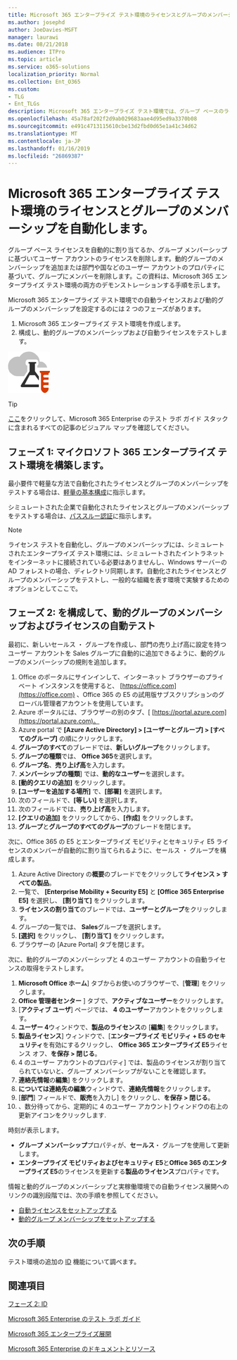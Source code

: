 ```yaml
---
title: Microsoft 365 エンタープライズ テスト環境のライセンスとグループのメンバーシップを自動化します。
ms.author: josephd
author: JoeDavies-MSFT
manager: laurawi
ms.date: 08/21/2018
ms.audience: ITPro
ms.topic: article
ms.service: o365-solutions
localization_priority: Normal
ms.collection: Ent_O365
ms.custom:
- TLG
- Ent_TLGs
description: Microsoft 365 エンタープライズ テスト環境では、グループ ベースのライセンスと動的グループのメンバーシップを構成します。
ms.openlocfilehash: 45a78af202f2d9ab029683aae4d95ed9a3370b08
ms.sourcegitcommit: e491c4713115610cbe13d2fbd0d65e1a41c34d62
ms.translationtype: MT
ms.contentlocale: ja-JP
ms.lasthandoff: 01/16/2019
ms.locfileid: "26869387"
---
```

# <a name="automate-licensing-and-group-membership-for-your-microsoft-365-enterprise-test-environment"></a>Microsoft 365 エンタープライズ テスト環境のライセンスとグループのメンバーシップを自動化します。

グループ ベース ライセンスを自動的に割り当てるか、グループ メンバーシップに基づいてユーザー アカウントのライセンスを削除します。動的グループのメンバーシップを追加または部門や国などのユーザー アカウントのプロパティに基づいて、グループにメンバーを削除します。この資料は、Microsoft 365 エンタープライズ テスト環境の両方のデモンストレーションする手順を示します。

Microsoft 365 エンタープライズ テスト環境での自動ライセンスおよび動的グループのメンバーシップを設定するのには 2 つのフェーズがあります。

1. Microsoft 365 エンタープライズ テスト環境を作成します。
2. 構成し、動的グループのメンバーシップおよび自動ライセンスをテストします。

![Microsoft クラウドのテスト ラボ ガイド](media/m365-enterprise-test-lab-guides/cloud-tlg-icon.png) 
    
> [!TIP]
> [ここ](https://aka.ms/m365etlgstack)をクリックして、Microsoft 365 Enterprise のテスト ラボ ガイド スタックに含まれるすべての記事のビジュアル マップを確認してください。
  
## <a name="phase-1-build-out-your-microsoft-365-enterprise-test-environment"></a>フェーズ 1: マイクロソフト 365 エンタープライズ テスト環境を構築します。

最小要件で軽量な方法で自動化されたライセンスとグループのメンバーシップをテストする場合は、[軽量の基本構成](lightweight-base-configuration-microsoft-365-enterprise.md)に指示します。
  
シミュレートされた企業で自動化されたライセンスとグループのメンバーシップをテストする場合は、[パススルー認証](pass-through-auth-m365-ent-test-environment.md)に指示します。
  
> [!NOTE]
> ライセンス テストを自動化し、グループのメンバーシップには、シミュレートされたエンタープライズ テスト環境には、シミュレートされたイントラネットをインターネットに接続されている必要はありませんし、Windows サーバーの AD フォレストの場合、ディレクトリ同期します。自動化されたライセンスとグループのメンバーシップをテストし、一般的な組織を表す環境で実験するためのオプションとしてここで。 
  
## <a name="phase-2-configure-and-test-dynamic-group-membership-and-automatic-licensing"></a>フェーズ 2: を構成して、動的グループのメンバーシップおよびライセンスの自動テスト

最初に、新しいセールス ・ グループを作成し、部門の売り上げ高に設定を持つユーザー アカウントを Sales グループに自動的に追加できるように、動的グループのメンバーシップの規則を追加します。

1. Office のポータルにサインインして、インターネット ブラウザーのプライベート インスタンスを使用すると、 [https://office.com](https://office.com) 、Office 365 の E5 の試用版サブスクリプションのグローバル管理者アカウントを使用しています。
2. Azure ポータルには、ブラウザーの別のタブ、[ [https://portal.azure.com](https://portal.azure.com)。
3. Azure portal で **[Azure Active Directory] > [ユーザーとグループ] > [すべてのグループ]** の順にクリックします。
4. **グループのすべて**のブレードでは、**新しいグループ**をクリックします。
5. **グループの種類**では、 **Office 365**を選択します。
6. **グループ名**、**売り上げ高**を入力します。
7. **メンバーシップの種類**] では、**動的なユーザー**を選択します。
8. **[動的クエリの追加]** をクリックします。
9. **[ユーザーを追加する場所]** で、**[部署]** を選択します。
10. 次のフィールドで、**[等しい]** を選択します。
11. 次のフィールドでは、**売り上げ高**を入力します。
12. **[クエリの追加]** をクリックしてから、**[作成]** をクリックします。
13. **グループ**と**グループのすべてのグループ**のブレードを閉じます。

次に、Office 365 の E5 とエンタープライズ モビリティとセキュリティ E5 ライセンスのメンバーが自動的に割り当てられるように、セールス ・ グループを構成します。

1. Azure Active Directory の**概要**のブレードでをクリックして**ライセンス > すべての製品**。
2. 一覧で、 **[Enterprise Mobility + Security E5]** と **[Office 365 Enterprise E5]** を選択し、 **[割り当て]** をクリックします。
3. **ライセンスの割り当て**のブレードでは、**ユーザーとグループ**をクリックします。
4. グループの一覧では、 **Sales**グループを選択します。
5. **[選択]** をクリックし、 **[割り当て]** をクリックします。
6. ブラウザーの [Azure Portal] タブを閉じます。

次に、動的グループのメンバーシップと 4 のユーザー アカウントの自動ライセンスの取得をテストします。 

1. **Microsoft Office ホーム**] タブからお使いのブラウザーで、[**管理**] をクリックします。
2. **Office 管理者センター** ] タブで、**アクティブなユーザー**をクリックします。
3. [**アクティブ ユーザ**] ページでは、 **4 のユーザー**アカウントをクリックします。
4. **ユーザー 4**ウィンドウで、**製品のライセンス**の [**編集**] をクリックします。
5. **製品ライセンス**] ウィンドウで、[**エンタープライズ モビリティ + E5 のセキュリティ**を有効にするクリックし、 **Office 365 エンタープライズ E5**ライセンス オフ、**を保存 > 閉じる**。
6. 4 のユーザー アカウントのプロパティ] では、製品のライセンスが割り当てられていないと、グループ メンバーシップがないことを確認します。
7. **連絡先情報**の**編集**] をクリックします。
8. **については連絡先の編集**ウィンドウで、**連絡先情報**をクリックします。
9. [**部門**] フィールドで、**販売**を入力し] をクリックし、**を保存 > 閉じる**。
10. 、数分待ってから、定期的に 4 のユーザー アカウント] ウィンドウの右上の更新アイコンをクリックします. 

時刻が表示します。

- **グループ メンバーシップ**プロパティが、**セールス**・ グループを使用して更新します。
- **エンタープライズ モビリティおよびセキュリティ E5**と**Office 365 のエンタープライズ E5**のライセンスを更新する**製品のライセンス**プロパティです。

情報と動的グループのメンバーシップと実稼働環境での自動ライセンス展開へのリンクの識別段階では、次の手順を参照してください。

- [自動ライセンスをセットアップする](identity-group-based-licensing.md)
- [動的グループ メンバーシップをセットアップする](identity-automatic-group-membership.md)

## <a name="next-step"></a>次の手順

テスト環境の追加の [ID](m365-enterprise-test-lab-guides.md#identity) 機能について調べます。

## <a name="see-also"></a>関連項目

[フェーズ 2: ID](identity-infrastructure.md)

[Microsoft 365 Enterprise のテスト ラボ ガイド](m365-enterprise-test-lab-guides.md)

[Microsoft 365 エンタープライズ展開](deploy-microsoft-365-enterprise.md)

[Microsoft 365 Enterprise のドキュメントとリソース](https://docs.microsoft.com/microsoft-365-enterprise/)
